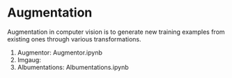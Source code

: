 # Augmentation

Augmentation in computer vision is to generate new training examples from existing ones through various transformations.

1. Augmentor: Augmentor.ipynb
2. Imgaug:
3. Albumentations: Albumentations.ipynb

